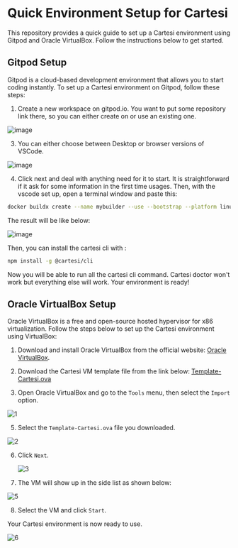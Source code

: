 # Quick Environment Setup for Cartesi

This repository provides a quick guide to set up a Cartesi environment using Gitpod and Oracle VirtualBox. Follow the instructions below to get started.

## Gitpod Setup

Gitpod is a cloud-based development environment that allows you to start coding instantly. To set up a Cartesi environment on Gitpod, follow these steps:

1.  Create a new workspace on gitpod.io. You want to put some repository link there, so you can either create on or use an existing one.

![image](https://github.com/Mugen-Builders/QuickEnvironmentCartesi/assets/4421825/78a164d9-1ee0-4f7d-807f-751765f5c7d4)

    
3. You can either choose between Desktop or browser versions of VSCode.

![image](https://github.com/Mugen-Builders/QuickEnvironmentCartesi/assets/4421825/ca7b63a9-5faa-4ed7-8c7c-85cd47c3e330)

    
4. Click next and deal with anything need for it to start. It is straightforward if it ask for some information in the first time usages. Then, with the vscode set up, open a terminal window and paste this:

```bash
docker buildx create --name mybuilder --use --bootstrap --platform linux/amd64,linux/amd64/v2,linux/amd64/v3,linux/386,linux/riscv64
```

The result will be like below:

![image](https://github.com/Mugen-Builders/QuickEnvironmentCartesi/assets/4421825/0b3b1bf3-8f64-428f-8c6b-c6a51c1b987c)

Then, you can install the cartesi cli with :

```bash
npm install -g @cartesi/cli
```

Now you will be able to run all the cartesi cli command. Cartesi doctor won't work but everything else will work.  Your environment is ready!
    

## Oracle VirtualBox Setup

Oracle VirtualBox is a free and open-source hosted hypervisor for x86 virtualization. Follow the steps below to set up the Cartesi environment using VirtualBox:

1.  Download and install Oracle VirtualBox from the official website: [Oracle VirtualBox](https://www.virtualbox.org/).
    
2.  Download the Cartesi VM template file from the link below: [Template-Cartesi.ova](https://drive.google.com/file/d/1vqJaAVcHQbvhthBeo1cSVRMYvbgggh7B/view?usp=sharing)
    
3.  Open Oracle VirtualBox and go to the `Tools` menu, then select the `Import` option.

 ![1](https://github.com/Mugen-Builders/QuickEnvironmentCartesi/assets/4421825/cecdc323-f993-4e3c-93a8-c741e00fe094)
    
5.  Select the `Template-Cartesi.ova` file you downloaded.
    
![2](https://github.com/Mugen-Builders/QuickEnvironmentCartesi/assets/4421825/14a76be5-1495-48ad-9ae0-6515408e21b1)


    
6.  Click `Next`.
    
    ![3](https://github.com/Mugen-Builders/QuickEnvironmentCartesi/assets/4421825/d7c51ab8-357f-44cf-ba61-7921abb5053f)

    
7.  The VM will show up in the side list as shown below:
    
   ![5](https://github.com/Mugen-Builders/QuickEnvironmentCartesi/assets/4421825/f0b257bf-36df-4f71-8274-9177942b4fcc)

    
8.  Select the VM and click `Start`.
    
Your Cartesi environment is now ready to use.

![6](https://github.com/Mugen-Builders/QuickEnvironmentCartesi/assets/4421825/bc02d95a-7b66-4c6a-9ee2-ba2f125e16a9)


